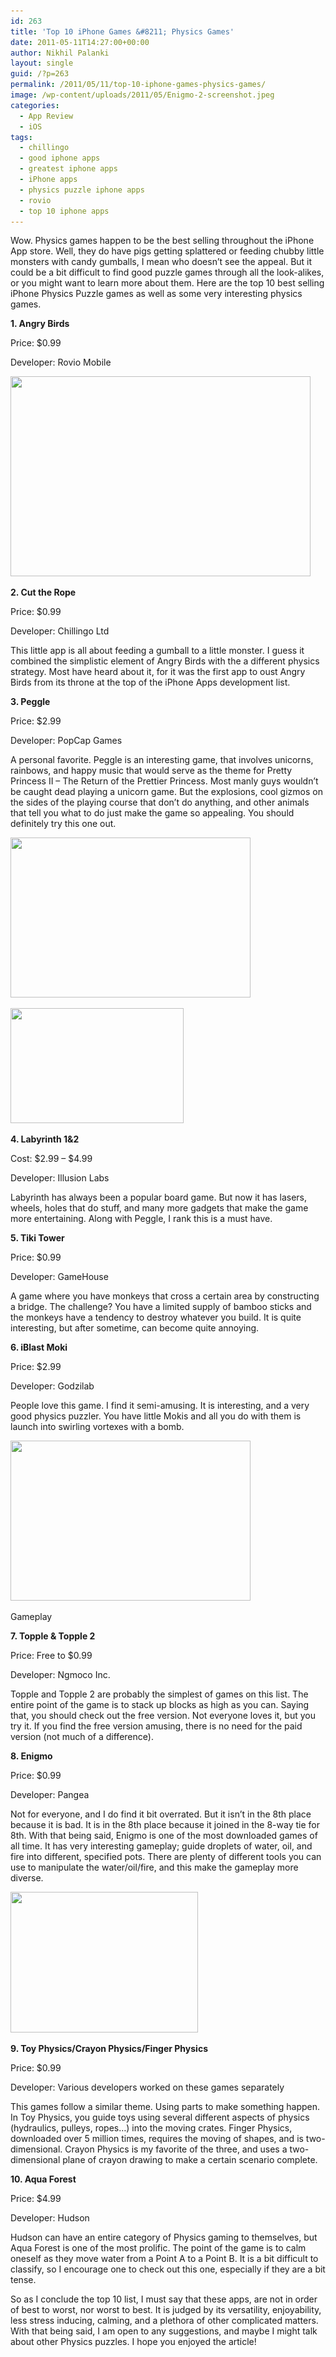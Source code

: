 ```yaml
---
id: 263
title: 'Top 10 iPhone Games &#8211; Physics Games'
date: 2011-05-11T14:27:00+00:00
author: Nikhil Palanki
layout: single
guid: /?p=263
permalink: /2011/05/11/top-10-iphone-games-physics-games/
image: /wp-content/uploads/2011/05/Enigmo-2-screenshot.jpeg
categories:
  - App Review
  - iOS
tags:
  - chillingo
  - good iphone apps
  - greatest iphone apps
  - iPhone apps
  - physics puzzle iphone apps
  - rovio
  - top 10 iphone apps
---
```

Wow. Physics games happen to be the best selling throughout the iPhone App store. Well, they do have pigs getting splattered or feeding chubby little monsters with candy gumballs, I mean who doesn&#8217;t see the appeal. But it could be a bit difficult to find good puzzle games through all the look-alikes, or you might want to learn more about them. Here are the top 10 best selling iPhone Physics Puzzle games as well as some very interesting physics games.

**1. Angry Birds**

Price: $0.99

Developer: Rovio Mobile

[<img class="aligncenter size-full wp-image-296" title="AngryBirds_ScreenShot" src="/wp-content/uploads/2011/05/AngryBirds_ScreenShot.png" alt="" width="480" height="320" srcset="/wp-content/uploads/2011/05/AngryBirds_ScreenShot.png 480w, /wp-content/uploads/2011/05/AngryBirds_ScreenShot-300x200.png 300w" sizes="(max-width: 480px) 100vw, 480px" />](/wp-content/uploads/2011/05/AngryBirds_ScreenShot.png)

<p style="text-align: left;">
  <strong>2. Cut the Rope</strong>
</p>

<p style="text-align: left;">
  Price: $0.99
</p>

<p style="text-align: left;">
  Developer: Chillingo Ltd
</p>

<p style="text-align: left;">
  This little app is all about feeding a gumball to a little monster. I guess it combined the simplistic element of Angry Birds with the a different physics strategy. Most have heard about it, for it was the first app to oust Angry Birds from its throne at the top of the iPhone Apps development list.
</p>

<p style="text-align: left;">
  <strong>3. Peggle</strong>
</p>

<p style="text-align: left;">
  Price: $2.99
</p>

<p style="text-align: left;">
  Developer: PopCap Games
</p>

<p style="text-align: left;">
  A personal favorite. Peggle is an interesting game, that involves unicorns, rainbows, and happy music that would serve as the theme for Pretty Princess II &#8211; The Return of the Prettier Princess. Most manly guys wouldn&#8217;t be caught dead playing a unicorn game. But the explosions, cool gizmos on the sides of the playing course that don&#8217;t do anything, and other animals that tell you what to do just make the game so appealing. You should definitely try this one out.
</p>

<a href="/2011/05/11/top-10-iphone-games-physics-games/peggle3/" rel="attachment wp-att-284"><img class="size-full wp-image-284 aligncenter" src="/wp-content/uploads/2011/05/peggle3.jpg" alt="" width="384" height="256" srcset="/wp-content/uploads/2011/05/peggle3.jpg 384w, /wp-content/uploads/2011/05/peggle3-300x200.jpg 300w" sizes="(max-width: 384px) 100vw, 384px" /></a>

<img class="size-full wp-image-285   aligncenter" src="/wp-content/uploads/2011/05/peggle6.jpg" alt="" width="277" height="184" srcset="/wp-content/uploads/2011/05/peggle6.jpg 384w, /wp-content/uploads/2011/05/peggle6-300x200.jpg 300w" sizes="(max-width: 277px) 100vw, 277px" />

<p style="text-align: left;">
  <strong>4. Labyrinth 1&2</strong>
</p>

<p style="text-align: left;">
  Cost: $2.99 &#8211; $4.99
</p>

<p style="text-align: left;">
  Developer: Illusion Labs
</p>

<p style="text-align: left;">
  Labyrinth has always been a popular board game. But now it has lasers, wheels, holes that do stuff, and many more gadgets that make the game more entertaining. Along with Peggle, I rank this is a must have.
</p>

<p style="text-align: left;">
  <strong>5. Tiki Tower</strong>
</p>

<p style="text-align: left;">
  Price: $0.99
</p>

<p style="text-align: left;">
  Developer: GameHouse
</p>

<p style="text-align: left;">
  A game where you have monkeys that cross a certain area by constructing a bridge. The challenge? You have a limited supply of bamboo sticks and the monkeys have a tendency to destroy whatever you build. It is quite interesting, but after sometime, can become quite annoying.
</p>

<p style="text-align: left;">
  <strong>6. iBlast Moki</strong>
</p>

<p style="text-align: left;">
  Price: $2.99
</p>

<p style="text-align: left;">
  Developer: Godzilab
</p>

<p style="text-align: left;">
  People love this game. I find it semi-amusing. It is interesting, and a very good physics puzzler. You have little Mokis and all you do with them is launch into swirling vortexes with a bomb.
</p>

<div id="attachment_286" style="max-width: 394px" class="wp-caption aligncenter">
  <a href="/2011/05/11/top-10-iphone-games-physics-games/iblastmoki02/" rel="attachment wp-att-286"><img class="size-full wp-image-286" src="/wp-content/uploads/2011/05/iblastmoki02.jpg" alt="" width="384" height="256" srcset="/wp-content/uploads/2011/05/iblastmoki02.jpg 384w, /wp-content/uploads/2011/05/iblastmoki02-300x200.jpg 300w" sizes="(max-width: 384px) 100vw, 384px" /></a>
  
  <p class="wp-caption-text">
    Gameplay
  </p>
</div>

<p style="text-align: left;">
  <strong>7. Topple & Topple 2</strong>
</p>

<p style="text-align: left;">
  Price: Free to $0.99
</p>

<p style="text-align: left;">
  Developer: Ngmoco Inc.
</p>

<p style="text-align: left;">
  Topple and Topple 2 are probably the simplest of games on this list. The entire point of the game is to stack up blocks as high as you can. Saying that, you should check out the free version. Not everyone loves it, but you try it. If you find the free version amusing, there is no need for the paid version (not much of a difference).
</p>

<p style="text-align: left;">
  <strong>8. Enigmo</strong>
</p>

<p style="text-align: left;">
  Price: $0.99
</p>

<p style="text-align: left;">
  Developer: Pangea
</p>

<p style="text-align: left;">
  Not for everyone, and I do find it bit overrated. But it isn&#8217;t in the 8th place because it is bad. It is in the 8th place because it joined in the 8-way tie for 8th. With that being said, Enigmo is one of the most downloaded games of all time. It has very interesting gameplay; guide droplets of water, oil, and fire into different, specified pots. There are plenty of different tools you can use to manipulate the water/oil/fire, and this make the gameplay more diverse.
</p>

<p style="text-align: left;">
  <a href="/wp-content/uploads/2011/05/Enigmo-2-screenshot.jpeg"><img class="aligncenter size-medium wp-image-297" title="Enigmo-2-screenshot" src="/wp-content/uploads/2011/05/Enigmo-2-screenshot-300x225.jpg" alt="" width="300" height="225" srcset="/wp-content/uploads/2011/05/Enigmo-2-screenshot-300x225.jpg 300w, /wp-content/uploads/2011/05/Enigmo-2-screenshot.jpeg 480w" sizes="(max-width: 300px) 100vw, 300px" /></a>
</p>

<p style="text-align: left;">
  <strong>9. Toy Physics/Crayon Physics/Finger Physics</strong>
</p>

<p style="text-align: left;">
  Price: $0.99
</p>

<p style="text-align: left;">
  Developer: Various developers worked on these games separately
</p>

<p style="text-align: left;">
  This games follow a similar theme. Using parts to make something happen. In Toy Physics, you guide toys using several different aspects of physics (hydraulics, pulleys, ropes&#8230;) into the moving crates. Finger Physics, downloaded over 5 million times, requires the moving of shapes, and is two-dimensional. Crayon Physics is my favorite of the three, and uses a two-dimensional plane of crayon drawing to make a certain scenario complete.
</p>

<p style="text-align: left;">
  <strong>10. Aqua Forest</strong>
</p>

<p style="text-align: left;">
  Price: $4.99
</p>

<p style="text-align: left;">
  Developer: Hudson
</p>

<p style="text-align: left;">
  Hudson can have an entire category of Physics gaming to themselves, but Aqua Forest is one of the most prolific. The point of the game is to calm oneself as they move water from a Point A to a Point B. It is a bit difficult to classify, so I encourage one to check out this one, especially if they are a bit tense.
</p>

<p style="text-align: left;">
  So as I conclude the top 10 list, I must say that these apps, are not in order of best to worst, nor worst to best. It is judged by its versatility, enjoyability, less stress inducing, calming, and a plethora of other complicated matters. With that being said, I am open to any suggestions, and maybe I might talk about other Physics puzzles. I hope you enjoyed the article!
</p>
